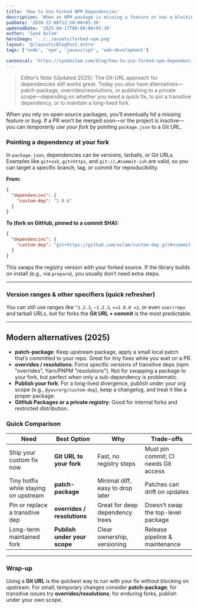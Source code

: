 ```yaml
---
title: 'How to Use Forked NPM Dependencies'
description: 'When an NPM package is missing a feature or has a blocking bug, point your project at a maintained fork via a Git URL—plus modern alternatives like patch-package and overrides.'
pubDate: '2020-12-08T12:50:00+05:30'
updatedDate: '2025-08-17T00:00:00+05:30'
author: 'Syed Aslam'
heroImage: '../../assets/forked-npm.png'
layout: '@/layouts/BlogPost.astro'
tags: ['node', 'npm', 'javascript', 'web-development']

canonical: 'https://syedaslam.com/blog/how-to-use-forked-npm-dependencies/'
---
```


> Editor’s Note (Updated 2025):
> The Git-URL approach for dependencies still works great. Today you also have alternatives—patch-package,
> overrides/resolutions, or publishing to a private scope—depending on whether you need a quick fix, to pin a
> transitive dependency, or to maintain a long-lived fork.

When you rely on open-source packages, you’ll eventually hit a missing feature or bug. If a PR won’t be merged soon—or the project is inactive—you can _temporarily use your fork_ by pointing `package.json` to a Git URL.

### Pointing a dependency at your fork

In `package.json`, dependencies can be versions, tarballs, or Git URLs. Examples like `git+ssh`, `git+https`, and `git://…#commit-ish` are valid, so you can target a specific branch, tag, or commit for reproducibility.

**From:**

```json
{
  "dependencies": {
    "custom-dep": "1.0.6"
  }
}
```

**To (fork on GitHub, pinned to a commit SHA):**

```json
{
  "dependencies": {
    "custom-dep": "git+https://github.com/aslam/custom-dep.git#<commit-sha>"
  }
}
```

This swaps the registry version with your forked source. If the library builds on install (e.g., via `prepare`), you usually don’t need extra steps.

---

### Version ranges & other specifiers (quick refresher)

You can still use ranges like `^1.2.3`, `~1.2.3`, `>=1.0.0 <2`, or even `user/repo` and tarball URLs, but for forks the **Git URL + commit** is the most predictable.

---

## Modern alternatives (2025)

- **patch-package**: Keep upstream package, apply a small local patch that’s committed to your repo. Great for tiny fixes while you wait on a PR.
- **overrides / resolutions**: Force specific versions of transitive deps (npm "overrides", Yarn/PNPM "resolutions"). Not for swapping a package to your fork, but perfect when only a sub-dependency is problematic.
- **Publish your fork**: For a long-lived divergence, publish under your org scope (e.g., `@yourorg/custom-dep`), keep a changelog, and treat it like a proper package.
- **GitHub Packages or a private registry**: Good for internal forks and restricted distribution.

### Quick Comparison

| Need                                  | Best Option                  | Why                              | Trade-offs                           |
| ------------------------------------- | ---------------------------- | -------------------------------- | ------------------------------------ |
| Ship your custom fix now              | **Git URL to your fork**     | Fast, no registry steps          | Must pin commit; CI needs Git access |
| Tiny hotfix while staying on upstream | **patch-package**            | Minimal diff, easy to drop later | Patches can drift on updates         |
| Pin or replace a transitive dep       | **overrides / resolutions**  | Great for deep dependency trees  | Doesn’t swap the top-level package   |
| Long-term maintained fork             | **Publish under your scope** | Clear ownership, versioning      | Release pipeline & maintenance       |

---

### Wrap-up

Using a **Git URL** is the quickest way to run with your fix without blocking on upstream. For small, temporary changes consider **patch-package**; for transitive issues try **overrides/resolutions**; for enduring forks, publish under your own scope.
